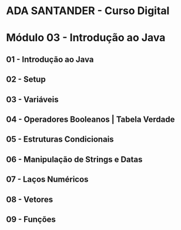 # ADA SANTANDER - Curso Digital
# Módulo 03 - Introdução ao Java

## 01 - Introdução ao Java

## 02 - Setup

## 03 - Variáveis

## 04 - Operadores Booleanos | Tabela Verdade

## 05 - Estruturas Condicionais

## 06 - Manipulação de Strings e Datas

## 07 - Laços Numéricos

## 08 - Vetores

## 09 - Funções
